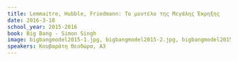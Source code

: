 ```yaml
---
title: Lemmaitre, Hubble, Friedmann: Το μοντέλο της Μεγάλης Έκρηξης
date: 2016-3-18
school_year: 2015-2016
book: Big Bang - Simon Singh
image: bigbangmodel2015-1.jpg, bigbangmodel2015-2.jpg, bigbangmodel2015-3.jpg, bigbangmodel2015-4.jpg, bigbangmodel2015-5.jpg, bigbangmodel2015-6.jpg
speakers: Κουβαράτη Θεοδώρα, Α3 
---
```


